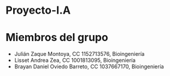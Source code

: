 # Proyecto-I.A
# Miembros del grupo

- Julián Zaque Montoya, CC 1152713576, Bioingeniería
- Lisset Andrea Zea, CC 1001813095, Bioingeniería
- Brayan Daniel Oviedo Barreto, CC 1037667170, Bioingeniería
